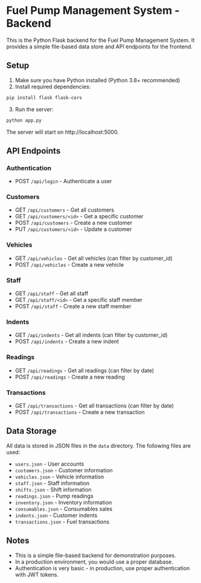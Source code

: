 
# Fuel Pump Management System - Backend

This is the Python Flask backend for the Fuel Pump Management System. It provides a simple file-based data store and API endpoints for the frontend.

## Setup

1. Make sure you have Python installed (Python 3.8+ recommended)
2. Install required dependencies:

```bash
pip install flask flask-cors
```

3. Run the server:

```bash
python app.py
```

The server will start on http://localhost:5000.

## API Endpoints

### Authentication
- POST `/api/login` - Authenticate a user

### Customers
- GET `/api/customers` - Get all customers
- GET `/api/customers/<id>` - Get a specific customer
- POST `/api/customers` - Create a new customer
- PUT `/api/customers/<id>` - Update a customer

### Vehicles
- GET `/api/vehicles` - Get all vehicles (can filter by customer_id)
- POST `/api/vehicles` - Create a new vehicle

### Staff
- GET `/api/staff` - Get all staff
- GET `/api/staff/<id>` - Get a specific staff member
- POST `/api/staff` - Create a new staff member

### Indents
- GET `/api/indents` - Get all indents (can filter by customer_id)
- POST `/api/indents` - Create a new indent

### Readings
- GET `/api/readings` - Get all readings (can filter by date)
- POST `/api/readings` - Create a new reading

### Transactions
- GET `/api/transactions` - Get all transactions (can filter by date)
- POST `/api/transactions` - Create a new transaction

## Data Storage

All data is stored in JSON files in the `data` directory. The following files are used:

- `users.json` - User accounts
- `customers.json` - Customer information
- `vehicles.json` - Vehicle information
- `staff.json` - Staff information
- `shifts.json` - Shift information
- `readings.json` - Pump readings
- `inventory.json` - Inventory information
- `consumables.json` - Consumables sales
- `indents.json` - Customer indents
- `transactions.json` - Fuel transactions

## Notes

- This is a simple file-based backend for demonstration purposes.
- In a production environment, you would use a proper database.
- Authentication is very basic - in production, use proper authentication with JWT tokens.
